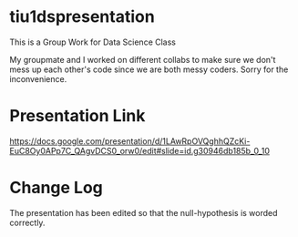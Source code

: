 # tiu1dspresentation
This is a Group Work for Data Science Class

My groupmate and I worked on different collabs to make sure we don't mess up each other's code since we are both messy coders.
Sorry for the inconvenience.

# Presentation Link
https://docs.google.com/presentation/d/1LAwRpOVQghhQZcKi-EuC8Oy0APp7C_QAgvDCS0_orw0/edit#slide=id.g30946db185b_0_10

# Change Log
The presentation has been edited so that the null-hypothesis is worded correctly.
